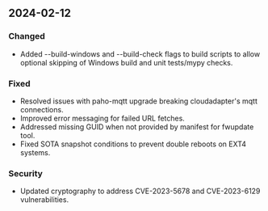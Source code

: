 ## 2024-02-12

### Changed
- Added --build-windows and --build-check flags to build scripts to allow optional skipping of Windows build and unit tests/mypy checks.

### Fixed
- Resolved issues with paho-mqtt upgrade breaking cloudadapter's mqtt connections.
- Improved error messaging for failed URL fetches.
- Addressed missing GUID when not provided by manifest for fwupdate tool.
- Fixed SOTA snapshot conditions to prevent double reboots on EXT4 systems.

### Security
- Updated cryptography to address CVE-2023-5678 and CVE-2023-6129 vulnerabilities.